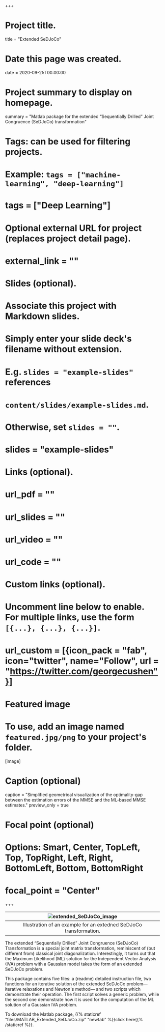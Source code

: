 +++
# Project title.
title = "Extended SeDJoCo"

# Date this page was created.
date = 2020-09-25T00:00:00

# Project summary to display on homepage.
summary = "Matlab package for the extended “Sequentially Drilled” Joint Congruence (SeDJoCo) transformation"

# Tags: can be used for filtering projects.
# Example: `tags = ["machine-learning", "deep-learning"]`
# tags = ["Deep Learning"]

# Optional external URL for project (replaces project detail page).
# external_link = ""

# Slides (optional).
#   Associate this project with Markdown slides.
#   Simply enter your slide deck's filename without extension.
#   E.g. `slides = "example-slides"` references
#   `content/slides/example-slides.md`.
#   Otherwise, set `slides = ""`.
# slides = "example-slides"

# Links (optional).
# url_pdf = ""
# url_slides = ""
# url_video = ""
# url_code = ""

# Custom links (optional).
#   Uncomment line below to enable. For multiple links, use the form `[{...}, {...}, {...}]`.
# url_custom = [{icon_pack = "fab", icon="twitter", name="Follow", url = "https://twitter.com/georgecushen"}]

# Featured image
# To use, add an image named `featured.jpg/png` to your project's folder.
[image]
  # Caption (optional)
  caption = "Simplified geometrical visualization of the optimality-gap between the estimation errors of the MMSE and the ML-based MMSE estimates."
  preview_only = true
  # Focal point (optional)
  # Options: Smart, Center, TopLeft, Top, TopRight, Left, Right, BottomLeft, Bottom, BottomRight
  # focal_point = "Center"

+++

| ![extended_SeDJoCo_image](/img/extended_SeDJoCo.jpg) |
|:--:|
| Illustration of an example for an extedned SeDJoCo transformation. |

The extended “Sequentially Drilled” Joint Congruence (SeDJoCo) Transformation is a special joint matrix transformation, reminiscent of (but different from) classical joint diagonalization. Interestingly, it turns out that the Maximum Likelihood (ML) solution for the Independent Vector Analysis (IVA) problem with a Gaussian model takes the form of an extended SeDJoCo problem.

This package contains five files: a (readme) detailed instruction file, two functions for an iterative solution of the extended SeDJoCo problem—iterative relaxations and Newton's method— and two scripts which demonstrate their operation. The first script solves a generic problem, while the second one demonstrate how it is used for the computation of the ML solution of a Gaussian IVA problem.

To download the Matlab package, {{% staticref "files/MATLAB_Extended_SeDJoCo.zip" "newtab" %}}click here{{% /staticref %}}.
